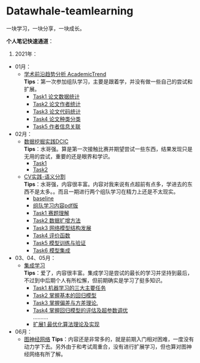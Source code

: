 # Datawhale-teamlearning
一块学习，一块分享，一块成长。

**个人笔记快速通道**：
1. 2021年：
  - 01月：
    - [学术前沿趋势分析 AcademicTrend](https://github.com/datawhalechina/team-learning-data-mining/tree/master/AcademicTrends)  
      **Tips**：第一次参加组队学习，主要是跟着学，并没有做一些自己的尝试和扩展。
      - [Task1 论文数据统计](https://github.com/chenjiyan2001/Datawhale-TeamLearning-StudyNotes/blob/main/2021/01/AcademicTrend/cHEn-Task1%20%E8%AE%BA%E6%96%87%E6%95%B0%E6%8D%AE%E7%BB%9F%E8%AE%A1.ipynb)
      - [Task2 论文作者统计](https://github.com/chenjiyan2001/Datawhale-TeamLearning-StudyNotes/blob/main/2021/01/AcademicTrend/cHEn-Task2%20%E8%AE%BA%E6%96%87%E4%BD%9C%E8%80%85%E7%BB%9F%E8%AE%A1.ipynb)
      - [Task3 论文代码统计](https://github.com/chenjiyan2001/Datawhale-TeamLearning-StudyNotes/blob/main/2021/01/AcademicTrend/cHEn-Task3%20%E8%AE%BA%E6%96%87%E4%BB%A3%E7%A0%81%E7%BB%9F%E8%AE%A1.ipynb)
      - [Task4 论文种类分类](https://github.com/chenjiyan2001/Datawhale-TeamLearning-StudyNotes/blob/main/2021/01/AcademicTrend/cHEn-Task4%20%E8%AE%BA%E6%96%87%E7%A7%8D%E7%B1%BB%E5%88%86%E7%B1%BB.ipynb)
      - [Task5 作者信息关联](https://github.com/chenjiyan2001/Datawhale-TeamLearning-StudyNotes/blob/main/2021/01/AcademicTrend/cHEn-Task5%20%E4%BD%9C%E8%80%85%E4%BF%A1%E6%81%AF%E5%85%B3%E8%81%94.ipynb)
  - 02月：
    - [数据挖掘实践DCIC](https://coggle.club/learn/DCIC2021/)  
      **Tips**：水哥强。算是第一次接触比赛并期望尝试一些东西，结果发现只是无用的尝试，重要的还是眼界和学识。
      - [Task1](https://github.com/chenjiyan2001/Datawhale-TeamLearning-StudyNotes/blob/main/2021/02/DCIC%202021/Task1%E7%AC%94%E8%AE%B0.md)
      - [Task2](https://github.com/chenjiyan2001/Datawhale-TeamLearning-StudyNotes/blob/main/2021/02/DCIC%202021/Task2.md)
    - [CV实践-语义分割](https://github.com/datawhalechina/team-learning-cv/tree/master/AerialImageSegmentation)  
      **Tips**：水哥强，内容很丰富。内容对我来说有点超前有点多，学进去的东西不是太多。。而且一期进行两个组队学习在精力上还是不太现实。
      - [baseline](https://github.com/datawhalechina/team-learning-cv/blob/master/AerialImageSegmentation/baseline.ipynb)
      - [组队学习内容pdf版](https://github.com/chenjiyan2001/Datawhale-TeamLearning-StudyNotes/blob/main/2021/02/SS-Surface%20building%20identification/%E9%9B%B6%E5%9F%BA%E7%A1%80%E5%85%A5%E9%97%A8%E8%AF%AD%E4%B9%89%E5%88%86%E5%89%B2%20-%20%E5%9F%8E%E5%B8%82%E5%BB%BA%E7%AD%91%E8%AF%86%E5%88%AB.pdf)
      - [Task1 赛题理解](https://github.com/chenjiyan2001/Datawhale-TeamLearning-StudyNotes/blob/main/2021/02/SS-Surface%20building%20identification/Task1%20%E8%AF%BE%E5%90%8E%E4%BD%9C%E4%B8%9A.md)
      - [Task2 数据扩增方法](https://github.com/chenjiyan2001/Datawhale-TeamLearning-StudyNotes/blob/main/2021/02/SS-Surface%20building%20identification/Task2%20%E8%AF%BE%E5%90%8E%E4%BD%9C%E4%B8%9A.ipynb)
      - [Task3 网络模型结构发展](https://github.com/chenjiyan2001/Datawhale-TeamLearning-StudyNotes/blob/main/2021/02/SS-Surface%20building%20identification/Task3%20%E8%AF%BE%E5%90%8E%E4%BD%9C%E4%B8%9A.md)
      - [Task4 评价函数](https://github.com/chenjiyan2001/Datawhale-TeamLearning-StudyNotes/blob/main/2021/02/SS-Surface%20building%20identification/Task4%20%E8%AF%BE%E5%90%8E%E4%BD%9C%E4%B8%9A.ipynb)
      - [Task5 模型训练与验证](https://github.com/chenjiyan2001/Datawhale-TeamLearning-StudyNotes/blob/main/2021/02/SS-Surface%20building%20identification/Task5%20%E8%AF%BE%E5%90%8E%E4%BD%9C%E4%B8%9A.ipynb)
      - [Task6 模型集成](https://github.com/chenjiyan2001/Datawhale-TeamLearning-StudyNotes/blob/main/2021/02/SS-Surface%20building%20identification/Task6.ipynb)
  - 03、04、05月：
    - [集成学习](https://github.com/datawhalechina/team-learning-data-mining/tree/master/EnsembleLearning)  
      **Tips**：爱了，内容很丰富。集成学习是尝试的最长的学习并坚持到最后，不过到中后期个人有所松懈，但前期确实是学习了挺多知识。
      - [Task1 机器学习的三大主要任务](https://github.com/chenjiyan2001/Datawhale-TeamLearning-StudyNotes/blob/main/2021/03/EnsembleLearning/Task1%20%E6%9C%BA%E5%99%A8%E5%AD%A6%E4%B9%A0%E7%9A%84%E4%B8%89%E5%A4%A7%E4%B8%BB%E8%A6%81%E4%BB%BB%E5%8A%A1.ipynb)
      - [Task2 掌握基本的回归模型](https://github.com/chenjiyan2001/Datawhale-TeamLearning-StudyNotes/blob/main/2021/03/EnsembleLearning/Task2%20%E6%8E%8C%E6%8F%A1%E5%9F%BA%E6%9C%AC%E7%9A%84%E5%9B%9E%E5%BD%92%E6%A8%A1%E5%9E%8B.ipynb)
      - [Task3 掌握偏差与方差理论.](https://github.com/chenjiyan2001/Datawhale-TeamLearning-StudyNotes/blob/main/2021/03/EnsembleLearning/Task3%20%E6%8E%8C%E6%8F%A1%E5%81%8F%E5%B7%AE%E4%B8%8E%E6%96%B9%E5%B7%AE%E7%90%86%E8%AE%BA.ipynb)
      - [Task4 掌握回归模型的评估及超参数调优]()  
        ..........
      - [扩展1 最优化算法理论及实现](https://github.com/chenjiyan2001/Datawhale-TeamLearning-StudyNotes/blob/main/2021/03/EnsembleLearning/%E6%89%A9%E5%B1%951%20%E6%9C%80%E4%BC%98%E5%8C%96%E7%AE%97%E6%B3%95%E7%90%86%E8%AE%BA%E5%8F%8A%E5%AE%9E%E7%8E%B0.ipynb)
  - 06月：
    - [图神经网络]()
      **Tips**：内容还是非常多的，就是前期入门相对困难，一度没有动力学下去。另外由于和考试周重合，没有进行扩展学习，但也算对图神经网络有所了解。
